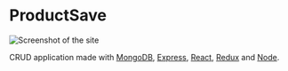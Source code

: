 # ProductSave

![Screenshot of the site](http://lrod.me/images/product_save.png)

CRUD application made with [MongoDB](https://www.mongodb.com), [Express](https://www.express.com), [React](https://reactjs.org), [Redux](https://redux.js.org) and [Node](https://nodejs.org/en/).

